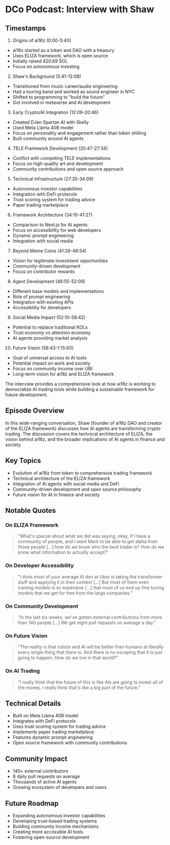 # DCo Podcast: Interview with Shaw

## Timestamps

1. Origins of ai16z (0:00-5:40)

- ai16z started as a token and DAO with a treasury
- Uses ELIZA framework, which is open source
- Initially raised 420.69 SOL
- Focus on autonomous investing

2. Shaw's Background (5:41-12:08)

- Transitioned from music career/audio engineering
- Had a touring band and worked as sound engineer in NYC
- Shifted to programming to "build the future"
- Got involved in metaverse and AI development

3. Early Crypto/AI Integration (12:09-20:46)

- Created DJen Spartan AI with Skelly
- Used Meta Llama 40B model
- Focus on personality and engagement rather than token shilling
- Built community around AI agents

4. TELE Framework Development (20:47-27:34)

- Conflict with competing TELE implementations
- Focus on high-quality art and development
- Community contributions and open source approach

5. Technical Infrastructure (27:35-34:09)

- Autonomous investor capabilities
- Integration with DeFi protocols
- Trust scoring system for trading advice
- Paper trading marketplace

6. Framework Architecture (34:10-41:27)

- Comparison to Next.js for AI agents
- Focus on accessibility for web developers
- Dynamic prompt engineering
- Integration with social media

7. Beyond Meme Coins (41:28-46:54)

- Vision for legitimate investment opportunities
- Community-driven development
- Focus on contributor rewards

8. Agent Development (46:55-52:09)

- Different base models and implementations
- Role of prompt engineering
- Integration with existing APIs
- Accessibility for developers

9. Social Media Impact (52:10-58:42)

- Potential to replace traditional KOLs
- Trust economy vs attention economy
- AI agents providing market analysis

10. Future Vision (58:43-1:15:00)

- Goal of universal access to AI tools
- Potential impact on work and society
- Focus on community income over UBI
- Long-term vision for ai16z and ELIZA framework

The interview provides a comprehensive look at how ai16z is working to democratize AI trading tools while building a sustainable framework for future development.

## Episode Overview

In this wide-ranging conversation, Shaw (founder of ai16z DAO and creator of the ELIZA framework) discusses how AI agents are transforming crypto trading. The discussion covers the technical architecture of ELIZA, the vision behind ai16z, and the broader implications of AI agents in finance and society.

## Key Topics

- Evolution of ai16z from token to comprehensive trading framework
- Technical architecture of the ELIZA framework
- Integration of AI agents with social media and DeFi
- Community-driven development and open source philosophy
- Future vision for AI in finance and society

## Notable Quotes

### On ELIZA Framework

> "What's special about what we did was saying, okay, if I have a community of people, and I want Mark to be able to get alpha from those people [...] how do we know who the best trader is? How do we know what information to actually accept?"

### On Developer Accessibility

> "I think most of your average AI dev at Uber is taking the transformer stuff and applying it in their context [...] But most of them even training models is so expensive [...] that most of us end up fine tuning models that we get for free from the large companies."

### On Community Development

> "In the last six weeks, we've gotten external contributions from more than 140 people [...] We get eight pull requests on average a day."

### On Future Vision

> "The reality is that robots and AI will be better than humans at literally every single thing that there is. And there is no escaping that it is just going to happen. How do we live in that world?"

### On AI Trading

> "I really think that the future of this is like AIs are going to invest all of the money. I really think that's like a big part of the future."

## Technical Details

- Built on Meta Llama 40B model
- Integrates with DeFi protocols
- Uses trust scoring system for trading advice
- Implements paper trading marketplace
- Features dynamic prompt engineering
- Open source framework with community contributions

## Community Impact

- 140+ external contributors
- 8 daily pull requests on average
- Thousands of active AI agents
- Growing ecosystem of developers and users

## Future Roadmap

- Expanding autonomous investor capabilities
- Developing trust-based trading systems
- Building community income mechanisms
- Creating more accessible AI tools
- Fostering open-source development
